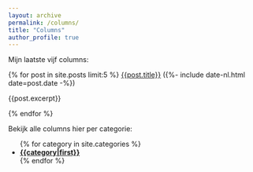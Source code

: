 ```yaml
---
layout: archive
permalink: /columns/
title: "Columns"
author_profile: true
---
```


Mijn laatste vijf columns:

{% for post in site.posts limit:5 %}
[{{post.title}}]({{post.url}}) ({%- include date-nl.html date=post.date -%})

{{post.excerpt}}

{% endfor %}

Bekijk alle columns hier per categorie:

<ul>
{% for category in site.categories %}
    <li><a href="{{category.url}}"><strong>{{category|first}}</strong></a></li>
{% endfor %}
</ul>
